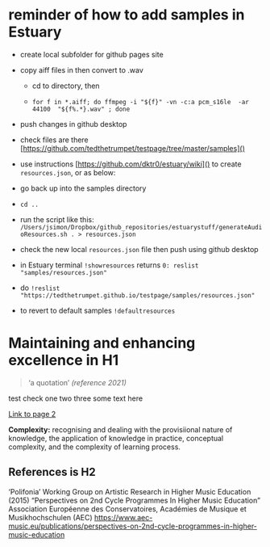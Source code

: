# reminder of how to add samples in Estuary

* create local subfolder for github pages site
* copy aiff files in then convert to .wav
	* cd to directory, then

	* `for f in *.aiff; do ffmpeg -i "${f}" -vn -c:a pcm_s16le  -ar 44100  "${f%.*}.wav" ; done` 

* push changes in github desktop
* check files are there [https://github.com/tedthetrumpet/testpage/tree/master/samples]()
* use instructions [https://github.com/dktr0/estuary/wiki]() to create `resources.json`, or as below:
* go back up into the samples directory
* `cd ..`
* run the script like this: `/Users/jsimon/Dropbox/github_repositories/estuarystuff/generateAudioResources.sh . > resources.json`
* check the new local `resources.json` file then push using github desktop
* in Estuary terminal `!showresources`
	returns `0: reslist "samples/resources.json"`
* do `!reslist "https://tedthetrumpet.github.io/testpage/samples/resources.json"`
* to revert to default samples `!defaultresources`


# Maintaining and enhancing excellence in H1

> ‘a quotation’
    <cite>(reference 2021)</cite>

test check one two three some text here

[Link to page 2](https://tedthetrumpet.github.io/testpage/page2)

**Complexity:** recognising and dealing with the provisiional nature of knowledge, the application of knowledge in practice, conceptual complexity, and the complexity of learning process.


## References is H2

‘Polifonia’ Working Group on Artistic Research in Higher Music Education (2015) “Perspectives on 2nd Cycle Programmes In Higher Music Education” Association Européenne des Conservatoires, Académies de Musique et Musikhochschulen (AEC) <https://www.aec-music.eu/publications/perspectives-on-2nd-cycle-programmes-in-higher-music-education>


